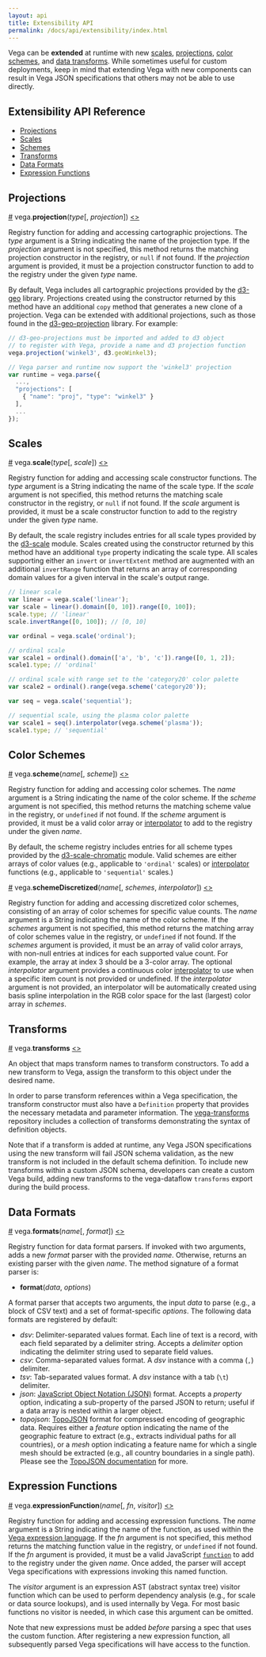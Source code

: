 ```yaml
---
layout: api
title: Extensibility API
permalink: /docs/api/extensibility/index.html
---
```


Vega can be **extended** at runtime with new [scales](../../scales), [projections](../../projections), [color schemes](../../schemes), and [data transforms](../../transforms). While sometimes useful for custom deployments, keep in mind that extending Vega with new components can result in Vega JSON specifications that others may not be able to use directly.

## Extensibility API Reference

- [Projections](#projections)
- [Scales](#scales)
- [Schemes](#schemes)
- [Transforms](#transform)
- [Data Formats](#format)
- [Expression Functions](#expressions)


## <a name="projections"></a>Projections

<a name="projection" href="#projection">#</a>
vega.<b>projection</b>(<i>type</i>[, <i>projection</i>])
[<>](https://github.com/vega/vega/blob/master/packages/vega-geo/src/projections.js "Source")

Registry function for adding and accessing cartographic projections. The *type* argument is a String indicating the name of the projection type. If the *projection* argument is not specified, this method returns the matching projection constructor in the registry, or `null` if not found. If the *projection* argument is provided, it must be a projection constructor function to add to the registry under the given *type* name.

By default, Vega includes all cartographic projections provided by the [d3-geo](https://github.com/d3/d3-geo#) library. Projections created using the constructor returned by this method have an additional `copy` method that generates a new clone of a projection. Vega can be extended with additional projections, such as those found in the [d3-geo-projection](https://github.com/d3/d3-geo-projection) library. For example:

```js
// d3-geo-projections must be imported and added to d3 object
// to register with Vega, provide a name and d3 projection function
vega.projection('winkel3', d3.geoWinkel3);

// Vega parser and runtime now support the 'winkel3' projection
var runtime = vega.parse({
  ...,
  "projections": [
    { "name": "proj", "type": "winkel3" }
  ],
  ...
});
```


## <a name="scales"></a>Scales

<a name="scale" href="#scale">#</a>
vega.<b>scale</b>(<i>type</i>[, <i>scale</i>])
[<>](https://github.com/vega/vega/blob/master/packages/vega-scale/src/scales.js "Source")

Registry function for adding and accessing scale constructor functions.
The *type* argument is a String indicating the name of the scale type.
If the *scale* argument is not specified, this method returns the matching
scale constructor in the registry, or `null` if not found.
If the *scale* argument is provided, it must be a scale constructor function
to add to the registry under the given *type* name.

By default, the scale registry includes entries for all scale types provided
by the [d3-scale](https://github.com/d3/d3-scale) module. Scales created
using the constructor returned by this method have an additional `type`
property indicating the scale type. All scales supporting either an `invert`
or `invertExtent` method are augmented with an additional `invertRange`
function that returns an array of corresponding domain values for a given
interval in the scale's output range.

```js
// linear scale
var linear = vega.scale('linear');
var scale = linear().domain([0, 10]).range([0, 100]);
scale.type; // 'linear'
scale.invertRange([0, 100]); // [0, 10]
```

```js
var ordinal = vega.scale('ordinal');

// ordinal scale
var scale1 = ordinal().domain(['a', 'b', 'c']).range([0, 1, 2]);
scale1.type; // 'ordinal'

// ordinal scale with range set to the 'category20' color palette
var scale2 = ordinal().range(vega.scheme('category20'));
```

```js
var seq = vega.scale('sequential');

// sequential scale, using the plasma color palette
var scale1 = seq().interpolator(vega.scheme('plasma'));
scale1.type; // 'sequential'
```


## <a name="schemes"></a>Color Schemes

<a name="scheme" href="#scheme">#</a>
vega.<b>scheme</b>(<i>name</i>[, <i>scheme</i>])
[<>](https://github.com/vega/vega/blob/master/packages/vega-scale/src/schemes.js "Source")

Registry function for adding and accessing color schemes.
The *name* argument is a String indicating the name of the color scheme.
If the *scheme* argument is not specified, this method returns the matching
scheme value in the registry, or `undefined` if not found.
If the *scheme* argument is provided, it must be a valid color array or
[interpolator](https://github.com/d3/d3-scale#sequential_interpolator)
to add to the registry under the given *name*.

By default, the scheme registry includes entries for all scheme types provided
by the
[d3-scale-chromatic](https://github.com/d3/d3-scale-chromatic) module.
Valid schemes are either arrays of color values (e.g., applicable to
`'ordinal'` scales) or
[interpolator](https://github.com/d3/d3-scale#sequential_interpolator)
functions (e.g., applicable to `'sequential'` scales.)

<a name="schemeDiscretized" href="#schemeDiscretized">#</a>
vega.<b>schemeDiscretized</b>(<i>name</i>[, <i>schemes</i>, <i>interpolator</i>])
[<>](https://github.com/vega/vega/blob/master/packages/vega-scale/src/schemes.js "Source")

Registry function for adding and accessing discretized color schemes,
consisting of an array of color schemes for specific value counts.
The *name* argument is a String indicating the name of the color scheme.
If the *schemes* argument is not specified, this method returns the matching
array of color schemes value in the registry, or `undefined` if not found.
If the *schemes* argument is provided, it must be an array of valid color
arrays, with non-null entries at indices for each supported value count.
For example, the array at index 3 should be a 3-color array. The optional
*interpolator* argument provides a continuous color
[interpolator](https://github.com/d3/d3-scale#sequential_interpolator)
to use when a specific item count is not provided or undefined. If the
*interpolator* argument is not provided, an interpolator will be
automatically created using basis spline interpolation in the RGB color
space for the last (largest) color array in *schemes*.


## <a name="transform"></a>Transforms

<a name="transforms" href="#transforms">#</a>
vega.<b>transforms</b>
[<>](https://github.com/vega/vega/blob/master/packages/vega-dataflow/src/register.js "Source")

An object that maps transform names to transform constructors. To add a new
transform to Vega, assign the transform to this object under the desired name.

In order to parse transform references within a Vega specification, the
transform constructor must also have a `Definition` property that provides
the necessary metadata and parameter information. The [vega-transforms](https://github.com/vega/vega-transforms) repository includes a collection of transforms demonstrating the syntax of definition objects.

Note that if a transform is added at runtime, any Vega JSON specifications using the new transform will fail JSON schema validation, as the new transform is not included in the default schema definition. To include new transforms within a custom JSON schema, developers can create a custom Vega build, adding new
transforms to the vega-dataflow `transforms` export during the build process.


## <a name="format"></a>Data Formats

<a name="formats" href="#formats">#</a>
vega.<b>formats</b>(<i>name</i>[, <i>format</i>])
[<>](https://github.com/vega/vega/blob/master/packages/vega-loader/src/formats/index.js "Source")

Registry function for data format parsers. If invoked with two arguments, adds
a new *format* parser with the provided *name*. Otherwise, returns an existing
parser with the given *name*. The method signature of a format parser is:

- <b>format</b>(<i>data</i>, <i>options</i>)

A format parser that accepts two arguments, the input *data* to parse
(e.g., a block of CSV text) and a set of format-specific *options*.
The following data formats are registered by default:

- *dsv*: Delimiter-separated values format. Each line of text is a record,
with each field separated by a delimiter string. Accepts a *delimiter* option
indicating the delimiter string used to separate field values.
- *csv*: Comma-separated values format. A *dsv* instance with a comma (`,`)
delimiter.
- *tsv*: Tab-separated values format. A *dsv* instance with a tab (`\t`)
delimiter.
- *json*: [JavaScript Object Notation (JSON)](https://en.wikipedia.org/wiki/JSON)
format. Accepts a *property* option, indicating a sub-property of the parsed
JSON to return; useful if a data array is nested within a larger object.
- *topojson*: [TopoJSON](https://github.com/topojson/topojson/) format for
compressed encoding of geographic data. Requires either a *feature* option
indicating the name of the geographic feature to extract (e.g., extracts
individual paths for all countries), or a *mesh* option indicating a feature
name for which a single mesh should be extracted (e.g., all country
boundaries in a single path). Please see the
[TopoJSON documentation](https://github.com/topojosn/topojson/wiki) for more.


## <a name="expressions"></a>Expression Functions

<a name="expressionFunction" href="#expressionFunction">#</a>
vega.<b>expressionFunction</b>(<i>name</i>[, <i>fn</i>, <i>visitor</i>])
[<>](https://github.com/vega/vega/blob/master/packages/vega-parser/src/parsers/expression/codegen.js "Source")

Registry function for adding and accessing expression functions.
The *name* argument is a String indicating the name of the function, as used within the [Vega expression language](../../expressions).
If the *fn* argument is not specified, this method returns the matching
function value in the registry, or `undefined` if not found.
If the *fn* argument is provided, it must be a valid JavaScript [`function`](https://developer.mozilla.org/en-US/docs/Web/JavaScript/Guide/Functions) to add to the registry under the given *name*.
Once added, the parser will accept Vega specifications with expressions invoking this named function.

The *visitor* argument is an expression AST (abstract syntax tree) visitor function which can be used to perform dependency analysis (e.g., for scale or data source lookups), and is used internally by Vega. For most basic functions no visitor is needed, in which case this argument can be omitted.

Note that new expressions must be added _before_ parsing a spec that uses the custom function. After registering a new expression function, all subsequently parsed Vega specifications will have access to the function.
